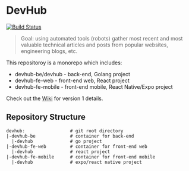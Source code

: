 # DevHub

[![Build Status](https://travis-ci.org/CoderVlogger/devhub.svg?branch=master)](https://travis-ci.org/CoderVlogger/devhub)

> Goal: using automated tools (robots) gather most recent and most valuable technical articles and posts from popular websites, engineering blogs, etc.

This repositoroy is a monorepo which includes:

- devhub-be/devhub - back-end, Golang project
- devhub-fe-web - front-end web, React project
- devhub-fe-mobile - front-end mobile, React Native/Expo project

Check out the [Wiki](https://github.com/CoderVlogger/devhub/wiki/Backlog-for-Version-1) for version 1 details.

## Repository Structure

```
devhub:                 # git root directory
|-devhub-be             # container for back-end
  |-devhub              # go project
|-devhub-fe-web         # container for front-end web
  |-devhub              # react project
|-devhub-fe-mobile      # container for front-end mobile
  |-devhub              # expo/react native project
```
